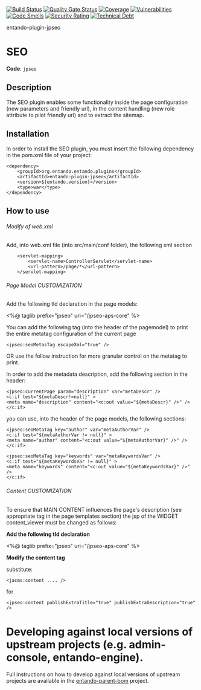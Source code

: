 [![Build Status](https://img.shields.io/endpoint?url=https%3A%2F%2Fstatusbadge-jx.apps.serv.run%2Fentando%2Fentando-plugin-jpseo)](https://github.com/entando/devops-results/tree/logs/jenkins-x/logs/entando/entando-plugin-jpseo/master)
[![Quality Gate Status](https://sonarcloud.io/api/project_badges/measure?project=entando_entando-plugin-jpseo&metric=alert_status)](https://sonarcloud.io/dashboard?id=entando_entando-plugin-jpseo)
[![Coverage](https://sonarcloud.io/api/project_badges/measure?project=entando_entando-plugin-jpseo&metric=coverage)](https://entando.github.io/devops-results/entando-plugin-jpseo/master/jacoco/index.html)
[![Vulnerabilities](https://sonarcloud.io/api/project_badges/measure?project=entando_entando-plugin-jpseo&metric=vulnerabilities)](https://entando.github.io/devops-results/entando-plugin-jpseo/master/dependency-check-report.html)
[![Code Smells](https://sonarcloud.io/api/project_badges/measure?project=entando_entando-plugin-jpseo&metric=code_smells)](https://sonarcloud.io/dashboard?id=entando_entando-plugin-jpseo)
[![Security Rating](https://sonarcloud.io/api/project_badges/measure?project=entando_entando-plugin-jpseo&metric=security_rating)](https://sonarcloud.io/dashboard?id=entando_entando-plugin-jpseo)
[![Technical Debt](https://sonarcloud.io/api/project_badges/measure?project=entando_entando-plugin-jpseo&metric=sqale_index)](https://sonarcloud.io/dashboard?id=entando_entando-plugin-jpseo)

entando-plugin-jpseo
# SEO

**Code**: ```jpseo```

## Description

The SEO plugin enables some functionality inside the page configuration (new parameters and friendly url), in the content handling (new role attribute to pilot friendly url) and to extract the sitemap.

## Installation

In order to install the SEO plugin, you must insert the following dependency in the pom.xml file of your project:

```  
<dependency>
	<groupId>org.entando.entando.plugins</groupId>
    <artifactId>entando-plugin-jpseo</artifactId>
    <version>${entando.version}</version>
    <type>war</type>
</dependency>
```

## How to use

###### Modify of web.xml

Add, into web.xml file (into src/main/conf folder), the following xml section

```
    <servlet-mapping>
        <servlet-name>ControllerServlet</servlet-name>
        <url-pattern>/page/*</url-pattern>
    </servlet-mapping>
```

###### Page Model CUSTOMIZATION

Add the following tld declaration in the page models:

<%@ taglib prefix="jpseo" uri="/jpseo-aps-core" %>

You can add the following tag (into the header of the pagemodel) to print the entire metatag configuration of the current page

```
<jpseo:seoMetasTag escapeXml="true" /> 
```
OR use the follow instruction for more granular control on the metatag to print.

In order to add the metadata description, add the following section in the header: 
```
<jpseo:currentPage param="description" var="metaDescr" />
<c:if test="${metaDescr!=null}" >
<meta name="description" content="<c:out value="${metaDescr}" />" />
</c:if>
```
you can use, into the header of the page models, the following sections:
```
<jpseo:seoMetaTag key="author" var="metaAuthorVar" />
<c:if test="${metaAuthorVar != null}" >
<meta name="author" content="<c:out value="${metaAuthorVar}" />" />
</c:if>
```
```
<jpseo:seoMetaTag key="keywords" var="metaKeywordsVar" />
<c:if test="${metaKeywordsVar != null}" >
<meta name="keywords" content="<c:out value="${metaKeywordsVar}" />" />
</c:if>
```
###### Content CUSTOMIZATION

To ensure that MAIN CONTENT influences the page's description (see appropriate tag in the page templates section)
the jsp of the WIDGET content_viewer must be changed as follows:

**Add the following tld declaration**

<%@ taglib prefix="jpseo" uri="/jpseo-aps-core" %>

**Modify the content tag**

substitute:
```
<jacms:content .... />
```
for 
```
<jpseo:content publishExtraTitle="true" publishExtraDescription="true" />
```

# Developing against local versions of upstream projects (e.g. admin-console,  entando-engine).

Full instructions on how to develop against local versions of upstream projects are available in the
[entando-parent-bom](https://github.com/entando/entando-core-bom) project. 